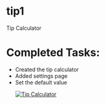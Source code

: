 tip1
====

Tip Calculator

<h1>Completed Tasks:</h1>
<ul>
<li> Created the tip calculator</li>
<li> Added settings page</li>
<li> Set the default value </li>



<a href='http://postimg.org/image/pvd5264wd/' target='_blank'><img src='http://s14.postimg.org/pvd5264wd/Tip_Calculator.jpg' border='0' alt="Tip Calculator" /></a>
